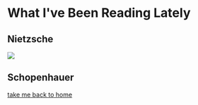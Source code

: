 # What I've Been Reading Lately

## Nietzsche



![](https://iai.tv/assets/Uploads/_resampled/FillWyIxMTY4IiwiNDAwIl0/schop-v-n-3.jpg)

## Schopenhauer



[take me back to home](https://github.com/sjkoske/sjkoske.git)


